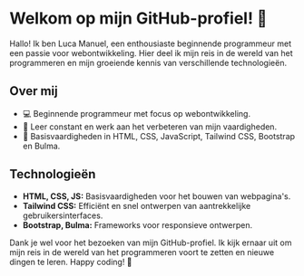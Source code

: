 # Welkom op mijn GitHub-profiel! 👋

Hallo! Ik ben Luca Manuel, een enthousiaste beginnende programmeur met een passie voor webontwikkeling. Hier deel ik mijn reis in de wereld van het programmeren en mijn groeiende kennis van verschillende technologieën.

## Over mij

- 💻 Beginnende programmeur met focus op webontwikkeling.
- 🌱 Leer constant en werk aan het verbeteren van mijn vaardigheden.
- 🚀 Basisvaardigheden in HTML, CSS, JavaScript, Tailwind CSS, Bootstrap en Bulma.

## Technologieën

- **HTML, CSS, JS:** Basisvaardigheden voor het bouwen van webpagina's.
- **Tailwind CSS:** Efficiënt en snel ontwerpen van aantrekkelijke gebruikersinterfaces.
- **Bootstrap, Bulma:** Frameworks voor responsieve ontwerpen.

Dank je wel voor het bezoeken van mijn GitHub-profiel. Ik kijk ernaar uit om mijn reis in de wereld van het programmeren voort te zetten en nieuwe dingen te leren. Happy coding! 🚀
